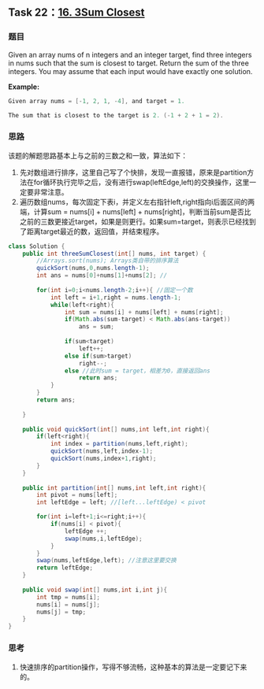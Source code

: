 ## Task 22：[16. 3Sum Closest](https://leetcode-cn.com/problems/3sum-closest/)

### 题目

Given an array nums of n integers and an integer target, find three integers in nums such that the sum is closest to target. Return the sum of the three integers. You may assume that each input would have exactly one solution.

**Example:**

```java
Given array nums = [-1, 2, 1, -4], and target = 1.

The sum that is closest to the target is 2. (-1 + 2 + 1 = 2).
```

### 思路

该题的解题思路基本上与之前的三数之和一致，算法如下：

1. 先对数组进行排序，这里自己写了个快排，发现一直报错，原来是partition方法在for循环执行完毕之后，没有进行swap(leftEdge,left)的交换操作，这里一定要非常注意。
2. 遍历数组nums，每次固定下表i，并定义左右指针left,right指向i后面区间的两端，计算sum = nums[i] + nums[left] + nums[right]，判断当前sum是否比之前的三数更接近target，如果是则更行。如果sum=target，则表示已经找到了距离target最近的数，返回值，并结束程序。



```java
class Solution {
    public int threeSumClosest(int[] nums, int target) {
        //Arrays.sort(nums); Arrays类自带的排序算法
        quickSort(nums,0,nums.length-1);
        int ans = nums[0]+nums[1]+nums[2]; //
        
        for(int i=0;i<nums.length-2;i++){ //固定一个数
            int left = i+1,right = nums.length-1;
            while(left<right){
                int sum = nums[i] + nums[left] + nums[right];
                if(Math.abs(sum-target) < Math.abs(ans-target))
                    ans = sum;
                
                if(sum<target)
                    left++;
                else if(sum>target)
                    right--;
                else //此时sum = target，相差为0，直接返回ans
                    return ans;
            }
        }
        return ans;
        
    }
    
    public void quickSort(int[] nums,int left,int right){
        if(left<right){
            int index = partition(nums,left,right);
            quickSort(nums,left,index-1);
            quickSort(nums,index+1,right);
        }
    }
    
    public int partition(int[] nums,int left,int right){
        int pivot = nums[left];
        int leftEdge = left; //[left...leftEdge) < pivot

        for(int i=left+1;i<=right;i++){
            if(nums[i] < pivot){
                leftEdge ++;
                swap(nums,i,leftEdge);
            }
        }
        swap(nums,leftEdge,left); //注意这里要交换
        return leftEdge;
    }
    
    public void swap(int[] nums,int i,int j){
        int tmp = nums[i];
        nums[i] = nums[j];
        nums[j] = tmp;
    }
}
```

### 思考

1. 快速排序的partition操作，写得不够流畅，这种基本的算法是一定要记下来的。

